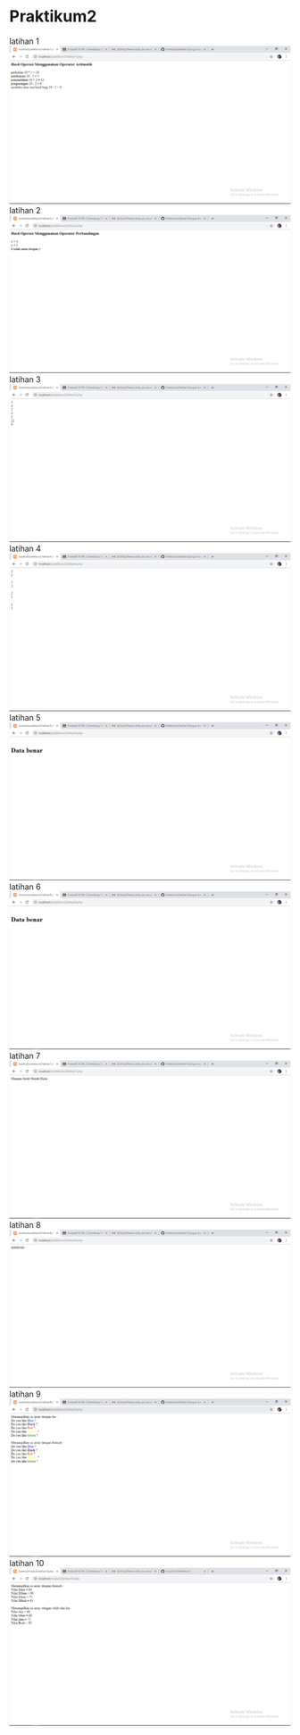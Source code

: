 # Praktikum2
latihan 1
![alt text](https://github.com/NurulAin1/Praktikum2/blob/master/ss/latihan1.png)
latihan 2
![alt text](https://github.com/NurulAin1/Praktikum2/blob/master/ss/latihan2.png)
latihan 3
![alt text](https://github.com/NurulAin1/Praktikum2/blob/master/ss/latihan3.png)
latihan 4
![alt text](https://github.com/NurulAin1/Praktikum2/blob/master/ss/latihan4.png)
latihan 5
![alt text](https://github.com/NurulAin1/Praktikum2/blob/master/ss/latihan5.png)
latihan 6
![alt text](https://github.com/NurulAin1/Praktikum2/blob/master/ss/latihan6.png)
latihan 7
![alt text](https://github.com/NurulAin1/Praktikum2/blob/master/ss/latihan7.png)
latihan 8
![alt text](https://github.com/NurulAin1/Praktikum2/blob/master/ss/latihan8.png)
latihan 9
![alt text](https://github.com/NurulAin1/Praktikum2/blob/master/ss/latihan9.png)
latihan 10
![alt text](https://github.com/NurulAin1/Praktikum2/blob/master/ss/latihan10.png)



